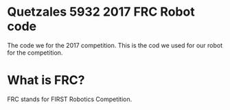 # Quetzales 5932 2017 FRC Robot code
The code we for the 2017 competition.
This is the cod we used for our robot for the competition.

# What is FRC?
FRC stands for FIRST Robotics Competition.
